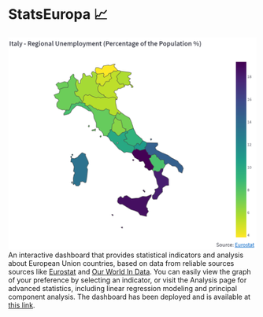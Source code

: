 # StatsEuropa 📈
![Dashboard Screenshot](img/dashboard_screenshot_.png)
An interactive dashboard that provides statistical indicators and analysis about European Union countries, based on data from reliable sources sources like [Eurostat](https://ec.europa.eu/eurostat/web/main/home) and [Our World In Data](https://ourworldindata.org/). You can easily view the graph of your preference
by selecting an indicator, or visit the Analysis page for advanced statistics,
including linear regression modeling and principal component analysis. The dashboard has been deployed and
is available at [this link](https://www.statseuropa.com).

